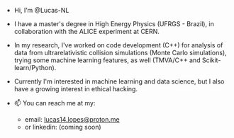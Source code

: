 - Hi, I’m @Lucas-NL
- I have a master's degree in High Energy Physics (UFRGS - Brazil), in collaboration with the ALICE experiment at CERN.
- In my research, I've worked on code development (C++) for analysis of data from ultrarelativistic collision simulations (Monte Carlo simulations), trying some machine learning features, as well (TMVA/C++ and Scikit-learn/Python).
- Currently I'm interested in machine learning and data science, but I also have a growing interest in ethical hacking.

- 📫 You can reach me at my:
  - email: lucas14.lopes@proton.me
  -  or linkedin: (coming soon)

<!---
Lucas-NL/Lucas-NL is a ✨ special ✨ repository because its `README.md` (this file) appears on your GitHub profile.
You can click the Preview link to take a look at your changes.
--->
